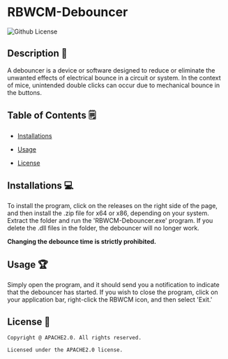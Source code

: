 # RBWCM-Debouncer
  ![Github License](https://img.shields.io/badge/license-APACHE2.0-yellowgreen.svg)


  ## Description 📝

  A debouncer is a device or software designed to reduce or eliminate the unwanted effects of electrical bounce in a circuit or system. In the context of mice, unintended double clicks can occur due to mechanical bounce in the buttons.

  ## Table of Contents 🗒

  * [Installations](#installations-💻)

  * [Usage](#usage-🏆)

  * [License](#license-📛)
  
  ## Installations  💻

  To install the program, click on the releases on the right side of the page, and then install the .zip file for x64 or x86, depending on your system. Extract the folder and run the 'RBWCM-Debouncer.exe' program. If     you delete the .dll files in the folder, the debouncer will no longer work.
  
  **Changing the debounce time is strictly prohibited.**

  ## Usage 🏆

  Simply open the program, and it should send you a notification to indicate that the debouncer has started. 
  If you wish to close the program, click on your application bar, right-click the RBWCM icon, and then select 'Exit.'

  ## License 📛 

    Copyright @ APACHE2.0. All rights reserved.

    Licensed under the APACHE2.0 license.

